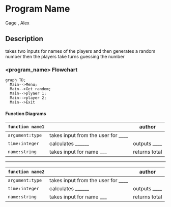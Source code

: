 # Program Name
Gage , Alex

## <Number Guessing Game> Description
takes two inputs for names of the players and then generates a random number then the players take turns guessing the number 

### <program_name> Flowchart
```mermaid
graph TD;
  Main-->Menu;
  Main-->Get random;
  Main-->plyaer 1;
  Main-->player 2;
  Main-->Exit
```

#### Function Diagrams

| `function name1`    |               |  author     |
| ------------------ | ------------- | ------------ |
| `argument:type`    | takes input from the user for ____  |              |
| `time:integer`     | calculates ______  | outputs ____             |
| `name:string`      | takes input for name ___ | returns total |
***
| `function name2`    |               |     author   |
| ------------------ | ------------- | ------------ |
| `argument:type`    | takes input from the user for ____  |              |
| `time:integer`     | calculates ______  | outputs ____             |
| `name:string`      | takes input for name ___ | returns total |
